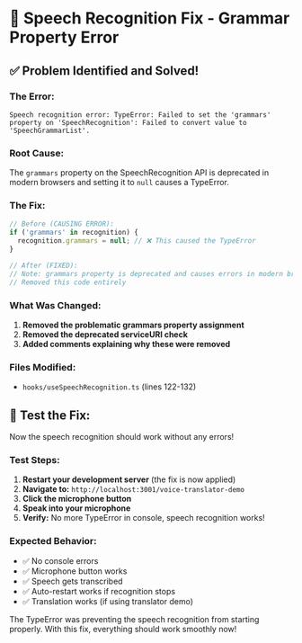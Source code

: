 # 🔧 Speech Recognition Fix - Grammar Property Error

## ✅ **Problem Identified and Solved!**

### **The Error:**
```
Speech recognition error: TypeError: Failed to set the 'grammars' property on 'SpeechRecognition': Failed to convert value to 'SpeechGrammarList'.
```

### **Root Cause:**
The `grammars` property on the SpeechRecognition API is deprecated in modern browsers and setting it to `null` causes a TypeError.

### **The Fix:**
```typescript
// Before (CAUSING ERROR):
if ('grammars' in recognition) {
  recognition.grammars = null; // ❌ This caused the TypeError
}

// After (FIXED):
// Note: grammars property is deprecated and causes errors in modern browsers
// Removed this code entirely
```

### **What Was Changed:**
1. **Removed the problematic grammars property assignment**
2. **Removed the deprecated serviceURI check** 
3. **Added comments explaining why these were removed**

### **Files Modified:**
- `hooks/useSpeechRecognition.ts` (lines 122-132)

## 🚀 **Test the Fix:**

Now the speech recognition should work without any errors!

### **Test Steps:**
1. **Restart your development server** (the fix is now applied)
2. **Navigate to:** `http://localhost:3001/voice-translator-demo`
3. **Click the microphone button**
4. **Speak into your microphone**
5. **Verify:** No more TypeError in console, speech recognition works!

### **Expected Behavior:**
- ✅ No console errors
- ✅ Microphone button works 
- ✅ Speech gets transcribed
- ✅ Auto-restart works if recognition stops
- ✅ Translation works (if using translator demo)

The TypeError was preventing the speech recognition from starting properly. With this fix, everything should work smoothly now!